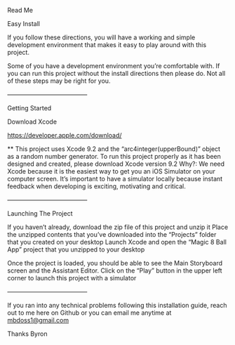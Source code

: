 Read Me

Easy Install

If you follow these directions, you will have a working and simple development environment that makes it easy to play around with this project.

Some of you have a development environment you’re comfortable with. If you can run this project without the install directions then please do. Not all of these steps may be right for you.

—————————————

Getting Started

Download Xcode

https://developer.apple.com/download/

** This project uses Xcode 9.2 and the “arc4integer(upperBound)” object as a random number generator. To run this project properly as it has been designed and created, please download Xcode version 9.2
Why?: We need Xcode because it is the easiest way to get you an iOS Simulator on your computer screen. It’s important to have a simulator locally because instant feedback when developing is exciting, motivating and critical.

—————————————

Launching The Project


If you haven’t already, download the zip file of this project and unzip it
Place the unzipped contents that you’ve downloaded into the “Projects” folder that you created on your desktop
Launch Xcode and open the “Magic 8 Ball App” project that you unzipped to your desktop

Once the project is loaded, you should be able to see the Main Storyboard screen and the Assistant Editor.
Click on the “Play” button in the upper left corner to launch this project with a simulator

—————————————

If you ran into any technical problems following this installation guide, reach out to me here on Github or you can email me anytime at mbdoss1@gmail.com

Thanks
Byron
